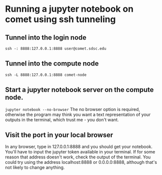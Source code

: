 # Running a jupyter notebook on comet using ssh tunneling

## Tunnel into the login node
`ssh -: 8888:127.0.0.1:8888 user@comet.sdsc.edu`

## Tunnel into the compute node
`ssh -L 8888:127.0.0.1:8888 comet-node`

## Start a jupyter notebook server on the compute node.
`jupyter notebook --no-browser`
The no browser option is required, otherwise the program may think you want a text representation of your outputs in the terminal, which trust me - you don't want.

## Visit the port in your local browser
In any browser, type in 127.0.0.1:8888 and you should get your notebook. You'll have to input the jupyter token available in your terminal.
If for some reason that address doesn't work, check the output of the terminal. You could try using the address localhost:8888 or 0.0.0.0:8888, although that's not likely to change anything.